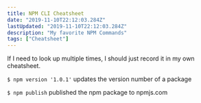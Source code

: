 ```yaml
---
title: NPM CLI Cheatsheet
date: "2019-11-10T22:12:03.284Z"
lastUpdated: "2019-11-10T22:12:03.284Z"
description: "My favorite NPM Commands"
tags: ["Cheatsheet"]
---
```


If I need to look up multiple times, I should just record it in my own cheatsheet.

`$ npm version '1.0.1'` updates the version number of a package

`$ npm publish` published the npm package to npmjs.com
